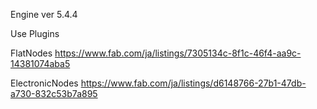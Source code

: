 Engine ver 5.4.4

Use Plugins

FlatNodes
https://www.fab.com/ja/listings/7305134c-8f1c-46f4-aa9c-14381074aba5

ElectronicNodes
https://www.fab.com/ja/listings/d6148766-27b1-47db-a730-832c53b7a895
